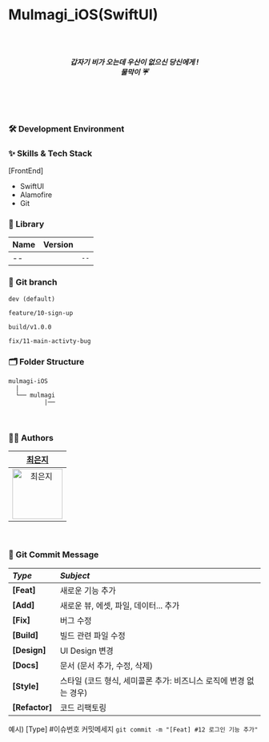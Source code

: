 # Mulmagi_iOS(SwiftUI)

<br/>
<br/>

<div align="center"> 

 _**갑자기 비가 오는데 우산이 없으신 당신에게 !**_ <br/>
 _**물막이 ☔️**_


</div>

<br/>
<br/>


<br/>

### 🛠 Development Environment

### :sparkles: Skills & Tech Stack
[FrontEnd]
* SwiftUI
* Alamofire
* Git


### 🎁 Library

| Name              | Version |       |
| ----------------- | :-----: | ----- |
| --           | ` ` | `--` |

### 🔀 Git branch

```
dev (default)

feature/10-sign-up

build/v1.0.0

fix/11-main-activty-bug
```

### 🗂 Folder Structure

```
mulmagi-iOS
  |
  └── mulmagi
          |── 
```

<br/>


### 🧑‍💻 Authors

<div align="left"> 

| [최은지](https://github.com/ejalice) |
|:---:|
|<img width="100" alt="최은지" src="https://github.com/mulmagi/mulmagi_iOS/assets/83203198/354ca858-e11a-40aa-a829-97e4a4dc3ee1">|

</div>
<br/>

### 💬 Git Commit Message
|*Type*|*Subject*|
|:---|:---|
|**[Feat]**|새로운 기능 추가|
|**[Add]**|새로운 뷰, 에셋, 파일, 데이터... 추가|
|**[Fix]**|버그 수정|
|**[Build]**|빌드 관련 파일 수정|
|**[Design]**|UI Design 변경|
|**[Docs]**|문서 (문서 추가, 수정, 삭제)|
|**[Style]**|스타일 (코드 형식, 세미콜론 추가: 비즈니스 로직에 변경 없는 경우)|
|**[Refactor]**|코드 리팩토링| 

예시) [Type] #이슈번호 커밋메세지 `git commit -m "[Feat] #12 로그인 기능 추가"`
